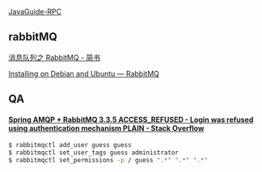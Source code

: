 [JavaGuide-RPC](https://snailclimb.top/JavaGuide/#/system-design/data-communication/summary)

## rabbitMQ

[消息队列之 RabbitMQ - 简书](https://www.jianshu.com/p/79ca08116d57)

[Installing on Debian and Ubuntu — RabbitMQ](https://www.rabbitmq.com/install-debian.html#erlang-repositories)

## QA
#### [Spring AMQP + RabbitMQ 3.3.5 ACCESS_REFUSED - Login was refused using authentication mechanism PLAIN - Stack Overflow](https://stackoverflow.com/questions/26811924/spring-amqp-rabbitmq-3-3-5-access-refused-login-was-refused-using-authentica/26820152)
```sh
$ rabbitmqctl add_user guess guess
$ rabbitmqctl set_user_tags guess administrator
$ rabbitmqctl set_permissions -p / guess ".*" ".*" ".*"
```
